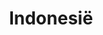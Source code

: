 ---
title: "Indonesië"
introtext: "Indonesië, het land met schitterende stranden, meer dan 17.000 eilanden, de allermooiste duik- en snorkel plekken van de wereld, veel dichte regenwouden, meer vulkanen dan je kan tellen en erg uitgebreide flora en fauna. Verder heeft het land zó veel verschillende culturen, dieren, planten en eten waardoor je niet uitgekeken raakt."
introimage: "https://lh3.googleusercontent.com/_o8lPHC7dalNyVwiXLnj5akTsqpNTh4qmivMN08D3scRnAP_qrY1kOunKA7mBLI6Dh3lKUlVD3rOyfMN_ABCUHk2KInJuA8rpxQn_mhO8plx_RKhzH4x7tSh-mkYMZ31GJ28ZSy3ng=w800"
surface: "1.905.000"
inhabitants: "264.000.000"
rate: "16993,47"
valuta: "roepia"
main_text: "In dit prachtige land kan je bijvoorbeeld de Borobudur bezoeken op Java, surfen op Bali, snorkelen aan de kust van Lombok, of op hetzelfde eiland de Rinjani beklimmen, Chimpansees bezoeken op Sumatra of de Komodo eilanden bezoeken. Eigenlijk te veel om op te noemen."
fact_one_text: ""
fact_two_text: ""
bigmac_index: ""
images: "https://lh3.googleusercontent.com/qsFWZLIeKn_ibLJFIY7veCPStZXWGBOgwgpkeuglwUJ-VYf2VLL-odsN0zOeNQLvL-H2HyuBvy6A0akVATx3lMeeEOnVk_hcckGFjEGdyvA5Q_woK5ESFD12DCC6K1BIW8mqCpViuw=w800|https://lh3.googleusercontent.com/j74KD48DjXWCZ4z11wKbS6CRKTMK1yIQF9n_V-p6Ti7ZgpE7QIMRyquEtmRBtgWOMkoEOHcGzLFuscJoA03-k4B4TUZaxwBrLdWHvY9EAj2Z9nD858JxPXq-Lhq9kJzpFiT9L43BnQ=w800|https://lh3.googleusercontent.com/odMHN6-s7z25ftP_Qh1pFJfLU7ecLK2gcuIa-wGHcm3U1S0SykwXff1JoLbv5VTkdus-vt36Xu_KQbOIgDMd3_Ir8fgAU1p3q2lBHJ9d2jtSSKuzULA45onT8I0KEdDKzDgQb0lt9g=w800|https://lh3.googleusercontent.com/jrhCHsCtVT8lEHXDvr4qt37Wkl4M005WDS1c-B9nlrcSC7qNCkGVOcp006MDC3oy-ngJXd2mUUigLrE33D-OBQjLhAomcn6dA7G1OS__XJCyob6vQt9V8SgwvnhitHy5yfTGJPoZEQ=w800"
flight_button_title: "Check vluchtprijzen Indonesië"
flight_button_url: "https://lt45.net/c/?si=11986&li=1528136&wi=335922&ws=&dl=transport%2Fflights%2Fnl%2Fid%2F%3Flocale%3Dnl-NL%26currency%3DEUR%26market%3DNL"
inspiration_url: "https://partner.bol.com/click/click?p=2&t=url&s=1025999&f=TXL&url=https%3A%2F%2Fwww.bol.com%2Fnl%2Ff%2Flonely-planet-indonesia%2F37292043%2F&name=Indonesia%2012%20LP%2C%20Lonely%20Planet"
country_code: "id"
hotels_url: "https://www.booking.com/country/id.nl.html?aid=1837623"
continent: "Azië"
---
